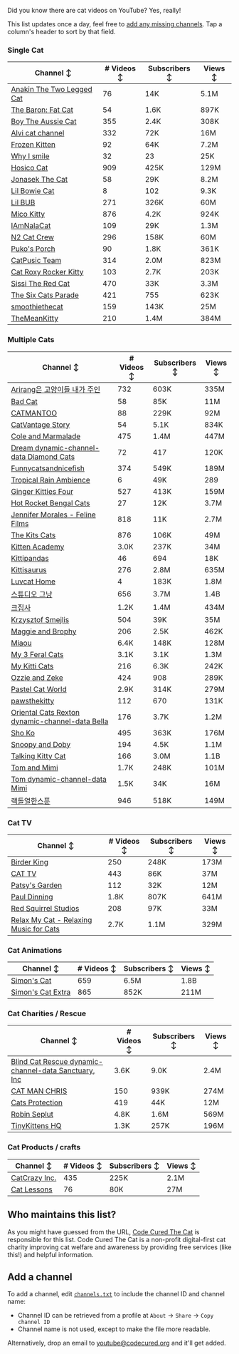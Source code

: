 Did you know there are cat videos on YouTube? Yes, really!

This list updates once a day, feel free to [add any missing channels](#add-a-channel). Tap a column's header to sort by that field.


### Single Cat

| Channel ↕ | # Videos ↕ | Subscribers ↕ | Views ↕ |
| --- | --- | --- | --- |
| [Anakin The Two Legged Cat](https://youtube.com/@anakintwolegs) | 76 | 14K | 5.1M |
| [The Baron: Fat Cat](https://youtube.com/@thebaronfatcat6603) | 54 | 1.6K | 897K |
| [Boy The Aussie Cat](https://youtube.com/@boytheaussiecat) | 355 | 2.4K | 308K |
| [Alvi cat channel](https://youtube.com/@alvicatchannel) | 332 | 72K | 16M |
| [Frozen Kitten](https://youtube.com/@frozenkitten) | 92 | 64K | 7.2M |
| [Why I smile](https://youtube.com/@whyismile) | 32 | 23 | 25K |
| [Hosico Cat](https://youtube.com/@hosico_cat) | 909 | 425K | 129M |
| [Jonasek The Cat](https://youtube.com/@jonasekthecat) | 58 | 29K | 8.2M |
| [Lil Bowie Cat](https://youtube.com/@lilbowiecat9121) | 8 | 102 | 9.3K |
| [Lil BUB](https://youtube.com/@lilbub) | 271 | 326K | 60M |
| [Mico Kitty](https://youtube.com/@micokitty) | 876 | 4.2K | 924K |
| [IAmNalaCat](https://youtube.com/@iamnalacat) | 109 | 29K | 1.3M |
| [N2 Cat Crew](https://youtube.com/@n2catcrew) | 296 | 158K | 60M |
| [Puko's Porch](https://youtube.com/@pukosporch) | 90 | 1.8K | 361K |
| [CatPusic Team](https://youtube.com/@catpusicteam) | 314 | 2.0M | 823M |
| [Cat Roxy Rocker Kitty](https://youtube.com/@rockerroxy) | 103 | 2.7K | 203K |
| [Sissi The Red Cat](https://youtube.com/@veterinarylife) | 470 | 33K | 3.3M |
| [The Six Cats Parade](https://youtube.com/@thesixcatsparade) | 421 | 755 | 623K |
| [smoothiethecat](https://youtube.com/@smoothiethecat) | 159 | 143K | 25M |
| [TheMeanKitty](https://youtube.com/@themeankitty) | 210 | 1.4M | 384M |

### Multiple Cats

| Channel ↕ | # Videos ↕ | Subscribers ↕ | Views ↕ |
| --- | --- | --- | --- |
| [Arirang은 고양이들 내가 주인](https://youtube.com/@아리랑은고양이들) | 732 | 603K | 335M |
| [Bad Cat](https://youtube.com/@badcattube) | 58 | 85K | 11M |
| [CATMANTOO](https://youtube.com/@catmantoo) | 88 | 229K | 92M |
| [CatVantage Story](https://youtube.com/@catvantagestory) | 54 | 5.1K | 834K |
| [Cole and Marmalade](https://youtube.com/@coleandmarmalade) | 475 | 1.4M | 447M |
| [Dream dynamic-channel-data Diamond Cats](https://youtube.com/@dreamdiamondcats) | 72 | 417 | 120K |
| [Funnycatsandnicefish](https://youtube.com/@funnycatsandnicefish) | 374 | 549K | 189M |
| [Tropical Rain Ambience](https://youtube.com/@tropicalrainambience) | 6 | 49K | 289 |
| [Ginger Kitties Four](https://youtube.com/@gingerkittiesfour) | 527 | 413K | 159M |
| [Hot Rocket Bengal Cats](https://youtube.com/@hotrocketbengalcats) | 27 | 12K | 3.7M |
| [Jennifer Morales - Feline Films](https://youtube.com/@jennifermoralesfelinefilms) | 818 | 11K | 2.7M |
| [The Kits Cats](https://youtube.com/@drnworbskitscats) | 876 | 106K | 49M |
| [Kitten Academy](https://youtube.com/@kittenacademy) | 3.0K | 237K | 34M |
| [Kittipandas](https://youtube.com/@kittipandas) | 46 | 694 | 18K |
| [Kittisaurus](https://youtube.com/@kittisaurus) | 276 | 2.8M | 635M |
| [Luvcat Home](https://youtube.com/@claireluvcat) | 4 | 183K | 1.8M |
| [스튜디오 그냥](https://youtube.com/@studiognyang) | 656 | 3.7M | 1.4B |
| [크집사](https://youtube.com/@claire_luvcat) | 1.2K | 1.4M | 434M |
| [Krzysztof Smejlis](https://youtube.com/@bobonikita) | 504 | 39K | 35M |
| [Maggie and Brophy](https://youtube.com/@maggieandbrophy1327) | 206 | 2.5K | 462K |
| [Miaou](https://youtube.com/@miaou-cat) | 6.4K | 148K | 128M |
| [My 3 Feral Cats](https://youtube.com/@my3feralcats) | 3.1K | 3.1K | 1.3M |
| [My Kitti Cats](https://youtube.com/@mykitticats) | 216 | 6.3K | 242K |
| [Ozzie and Zeke](https://youtube.com/@ozzieandzeke) | 424 | 908 | 289K |
| [Pastel Cat World](https://youtube.com/@pastelcatworld) | 2.9K | 314K | 279M |
| [pawsthekitty](https://youtube.com/@pawsthekitty) | 112 | 670 | 131K |
| [Oriental Cats Rexton dynamic-channel-data Bella](https://youtube.com/@rextonorientalcat) | 176 | 3.7K | 1.2M |
| [Sho Ko](https://youtube.com/@shortyandkodi) | 495 | 363K | 176M |
| [Snoopy and Doby](https://youtube.com/@snoopyanddoby) | 194 | 4.5K | 1.1M |
| [Talking Kitty Cat](https://youtube.com/@stevecash83) | 166 | 3.0M | 1.1B |
| [Tom and Mimi](https://youtube.com/@tomandmimi) | 1.7K | 248K | 101M |
| [Tom dynamic-channel-data Mimi](https://youtube.com/@tom_and_mimi) | 1.5K | 34K | 16M |
| [랙돌열한스푼](https://youtube.com/@unboxingragdolls) | 946 | 518K | 149M |

### Cat TV

| Channel ↕ | # Videos ↕ | Subscribers ↕ | Views ↕ |
| --- | --- | --- | --- |
| [Birder King](https://youtube.com/@birderking) | 250 | 248K | 173M |
| [CAT TV](https://youtube.com/@cattvgames) | 443 | 86K | 37M |
| [Patsy's Garden](https://youtube.com/@patsysgarden) | 112 | 32K | 12M |
| [Paul Dinning](https://youtube.com/@pauldinningvideosforcats) | 1.8K | 807K | 641M |
| [Red Squirrel Studios](https://youtube.com/@redsquirrelstudios) | 208 | 97K | 33M |
| [Relax My Cat - Relaxing Music for Cats](https://youtube.com/@relaxmycat) | 2.7K | 1.1M | 329M |

### Cat Animations

| Channel ↕ | # Videos ↕ | Subscribers ↕ | Views ↕ |
| --- | --- | --- | --- |
| [Simon's Cat](https://youtube.com/@simonscat) | 659 | 6.5M | 1.8B |
| [Simon's Cat Extra](https://youtube.com/@simonscatextra) | 865 | 852K | 211M |

### Cat Charities / Rescue

| Channel ↕ | # Videos ↕ | Subscribers ↕ | Views ↕ |
| --- | --- | --- | --- |
| [Blind Cat Rescue dynamic-channel-data Sanctuary, Inc](https://youtube.com/@blindcatrescuesanctuary) | 3.6K | 9.0K | 2.4M |
| [CAT MAN CHRIS](https://youtube.com/@catmanchrispoole) | 150 | 939K | 274M |
| [Cats Protection](https://youtube.com/@catsprotection) | 419 | 44K | 12M |
| [Robin Seplut](https://youtube.com/@robinseplut) | 4.8K | 1.6M | 569M |
| [TinyKittens HQ](https://youtube.com/@tinykittens) | 1.3K | 257K | 196M |

### Cat Products / crafts

| Channel ↕ | # Videos ↕ | Subscribers ↕ | Views ↕ |
| --- | --- | --- | --- |
| [CatCrazy Inc.](https://youtube.com/@catcrazychannel) | 435 | 225K | 2.1M |
| [Cat Lessons](https://youtube.com/@catlessons) | 76 | 80K | 27M |


## Who maintains this list?

As you might have guessed from the URL, [Code Cured The Cat](https://codecured.org) is responsible for this list. Code Cured The Cat is a non-profit digital-first cat charity improving cat welfare and awareness by providing free services (like this!) and helpful information.

## Add a channel

To add a channel, edit [`channels.txt`](https://github.com/CodeCured/YouTubeIsForCats/blob/main/automation/channels.txt) to include the channel ID and channel name:
* Channel ID can be retrieved from a profile at `About` -> `Share` -> `Copy channel ID`
* Channel name is not used, except to make the file more readable.

Alternatively, drop an email to [youtube@codecured.org](mailto:youtube@codecured.org) and it'll get added.
